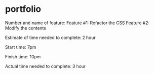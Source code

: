 # portfolio 
Number and name of feature: 
Feature #1: Refactor the CSS 
Feature #2: Modify the contents    

Estimate of time needed to complete: 2 hour

Start time: 7pm

Finish time: 10pm

Actual time needed to complete: 3 hour